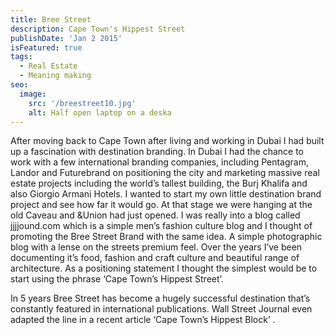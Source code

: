 ```yaml
---
title: Bree Street
description: Cape Town's Hippest Street
publishDate: 'Jan 2 2015'
isFeatured: true
tags:
  - Real Estate
  - Meaning making
seo:
  image:
    src: '/breestreet10.jpg'
    alt: Half open laptop on a deska
---
```


After moving back to Cape Town after living and working in Dubai I had built up a fascination with destination branding. In Dubai I had the chance to work with a few international branding companies, including Pentagram, Landor and Futurebrand on positioning the city and marketing massive real estate projects including the world’s tallest building, the Burj Khalifa and also Giorgio Armani Hotels. I wanted to start my own little destination brand project and see how far it would go. At that stage we were hanging at the old Caveau and &Union had just opened. I was really into a blog called jjjjound.com which is a simple men’s fashion culture blog and I thought of promoting the Bree Street Brand with the same idea. A simple photographic blog with a lense on the streets premium feel. Over the years I’ve been documenting it’s food, fashion and craft culture and beautiful range of architecture. As a positioning statement I thought the simplest would be to start using the phrase  ‘Cape Town’s Hippest Street’.

In 5 years Bree Street has become a hugely successful destination that’s constantly featured in international publications. Wall Street Journal even adapted the line in a recent article ‘Cape Town’s Hippest Block’ .